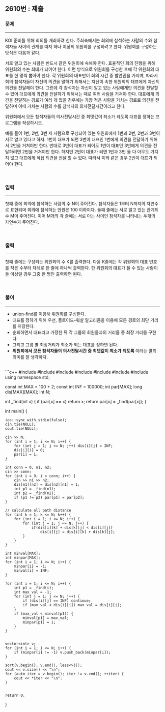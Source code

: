 2610번 : 제출
---
### 문제
---

KOI 준비를 위해 회의를 개최하려 한다. 주최측에서는 회의에 참석하는 사람의 수와 참석자들 사이의 관계를 따져 하나 이상의 위원회를 구성하려고 한다. 위원회를 구성하는 방식은 다음과 같다.

서로 알고 있는 사람은 반드시 같은 위원회에 속해야 한다.
효율적인 회의 진행을 위해 위원회의 수는 최대가 되어야 한다.
이런 방식으로 위원회를 구성한 후에 각 위원회의 대표를 한 명씩 뽑아야 한다. 각 위원회의 대표만이 회의 시간 중 발언권을 가지며, 따라서 회의 참석자들이 자신의 의견을 말하기 위해서는 자신이 속한 위원회의 대표에게 자신의 의견을 전달해야 한다. 그런데 각 참석자는 자신이 알고 있는 사람에게만 의견을 전달할 수 있어 대표에게 의견을 전달하기 위해서는 때로 여러 사람을 거쳐야 한다. 대표에게 의견을 전달하는 경로가 여러 개 있을 경우에는 가장 적은 사람을 거치는 경로로 의견을 전달하며 이때 거치는 사람의 수를 참석자의 의사전달시간이라고 한다.

위원회에서 모든 참석자들의 의사전달시간 중 최댓값이 최소가 되도록 대표를 정하는 프로그램을 작성하시오.

예를 들어 1번, 2번, 3번 세 사람으로 구성되어 있는 위원회에서 1번과 2번, 2번과 3번이 서로 알고 있다고 하자. 1번이 대표가 되면 3번이 대표인 1번에게 의견을 전달하기 위해서 2번을 거쳐야만 한다. 반대로 3번이 대표가 되어도 1번이 대표인 3번에게 의견을 전달하려면 2번을 거쳐야만 한다. 하지만 2번이 대표가 되면 1번과 3번 둘 다 아무도 거치지 않고 대표에게 직접 의견을 전달 할 수 있다. 따라서 이와 같은 경우 2번이 대표가 되어야 한다.

<br>

### 입력
---
첫째 중에 회의에 참석하는 사람의 수 N이 주어진다. 참석자들은 1부터 N까지의 자연수로 표현되며 회의에 참석하는 인원은 100 이하이다. 둘째 줄에는 서로 알고 있는 관계의 수 M이 주어진다. 이어 M개의 각 줄에는 서로 아는 사이인 참석자를 나타내는 두개의 자연수가 주어진다.

<br>

### 출력
---
첫째 줄에는 구성되는 위원회의 수 K를 출력한다. 다음 K줄에는 각 위원회의 대표 번호를 작은 수부터 차례로 한 줄에 하나씩 출력한다. 한 위원회의 대표가 될 수 있는 사람이 둘 이상일 경우 그중 한 명만 출력하면 된다.

<br>

### 풀이
---

- union-find를 이용해 위원회를 구성한다.
- 대표를 정하기 위해 우선, 플로이드-워샬 알고리즘을 이용해 모든 경로의 최단 거리를 저장한다.
- 순회하면서 대표라고 가정한 뒤 각 그룹의 회원들과의 거리들 중 최장 거리를 구한다.
- 그리고 그룹 별 최장거리가 최소가 되는 대표를 정하면 된다.
- **위원회에서 모든 참석자들의 의사전달시간 중 최댓값이 최소가 되도록** 이라는 말의 의미를 잘 생각하자.

<br>
```c++
#include <string>
#include <vector>
#include <iostream>
#include <algorithm>
#include <map>
#include <queue>
#include <memory.h>
using namespace std;

const int MAX = 100 + 2;
const int INF = 100000;
int par[MAX];
long dis[MAX][MAX];
int N;

int _find(int x) {
	if (par[x] == x) return x;
	return par[x] = _find(par[x]);
}

int main() {

	ios::sync_with_stdio(false);
	cin.tie(NULL);
	cout.tie(NULL);

	cin >> N;
	for (int i = 1; i <= N; i++) {
		for (int j = 1; j <= N; j++) dis[i][j] = INF;
		dis[i][i] = 0;
		par[i] = i;
	}

	int conn = 0, n1, n2;
	cin >> conn;
	for (int i = 0; i < conn; i++) {
		cin >> n1 >> n2;
		dis[n1][n2] = dis[n2][n1] = 1;
		int p1 = _find(n1);
		int p2 = _find(n2);
		if (p1 != p2) par[p1] = par[p2];
	}

	// calculate all path distance
	for (int k = 1; k <= N; k++) {
		for (int i = 1; i <= N; i++) {
			for (int j = 1; j <= N; j++) {
				if(dis[i][k] + dis[k][j] < dis[i][j])
					dis[i][j] = dis[i][k] + dis[k][j];
			}
		}
	}

	int minval[MAX];
	int minpar[MAX];
	for (int i = 1; i <= N; i++) {
		minpar[i] = -1;
		minval[i] = INF;
	}

	for (int i = 1; i <= N; i++) {
		int p1 = _find(i);
		int max_val = -1;
		for (int j = 1; j <= N; j++) {
			if (dis[i][j] == INF) continue;
			if (max_val < dis[i][j]) max_val = dis[i][j];
		}
		if (max_val < minval[p1]) {
			minval[p1] = max_val;
			minpar[p1] = i;
		}
	}


	vector<int> v;
	for (int i = 1; i <= N; i++) {
		if (minpar[i] != -1) v.push_back(minpar[i]);
	}

	sort(v.begin(), v.end(), less<>());
	cout << v.size() << "\n";
	for (auto iter = v.begin(); iter != v.end(); ++iter) {
		cout << *iter << "\n";
	}


	return 0;

}

```
